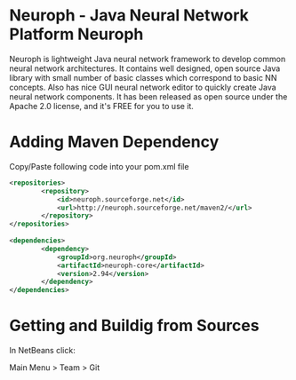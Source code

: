 Neuroph - Java Neural Network Platform Neuroph
======

Neuroph is lightweight Java neural network framework to develop common neural network architectures. 
It contains well designed, open source Java library with small number of basic classes which correspond to basic NN concepts. 
Also has nice GUI neural network editor to quickly create Java neural network components. 
It has been released as open source under the Apache 2.0 license, and it's FREE for you to use it.

Adding Maven Dependency
======

Copy/Paste following code into your pom.xml file

```xml
<repositories>
        <repository>
            <id>neuroph.sourceforge.net</id>
            <url>http://neuroph.sourceforge.net/maven2/</url>
        </repository>        
</repositories>
    
<dependencies>
        <dependency>
            <groupId>org.neuroph</groupId>
            <artifactId>neuroph-core</artifactId>
            <version>2.94</version>
        </dependency>
</dependencies>
```
Getting and Buildig from Sources
======

In NetBeans click:

Main Menu > Team > Git
